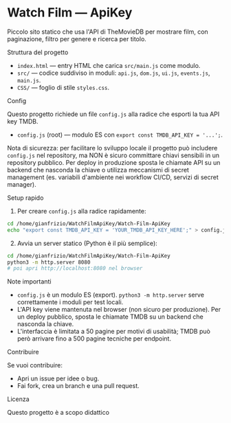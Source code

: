 # Watch Film — ApiKey

Piccolo sito statico che usa l'API di TheMovieDB per mostrare film, con paginazione, filtro per genere e ricerca per titolo.

Struttura del progetto

- `index.html` — entry HTML che carica `src/main.js` come modulo.
- `src/` — codice suddiviso in moduli: `api.js`, `dom.js`, `ui.js`, `events.js`, `main.js`.
- `CSS/` — foglio di stile `styles.css`.

Config

Questo progetto richiede un file `config.js` alla radice che esporti la tua API key TMDB.

- `config.js` (root) — modulo ES con `export const TMDB_API_KEY = '...';`.

Nota di sicurezza: per facilitare lo sviluppo locale il progetto può includere `config.js` nel repository, ma NON è sicuro committare chiavi sensibili in un repository pubblico. Per deploy in produzione sposta le chiamate API su un backend che nasconda la chiave o utilizza meccanismi di secret management (es. variabili d'ambiente nei workflow CI/CD, servizi di secret manager).

Setup rapido

1. Per creare `config.js` alla radice rapidamente:

```bash
cd /home/gianfrizio/WatchFilmApiKey/Watch-Film-ApiKey
echo "export const TMDB_API_KEY = 'YOUR_TMDB_API_KEY_HERE';" > config.js
```

2. Avvia un server statico (Python è il più semplice):

```bash
cd /home/gianfrizio/WatchFilmApiKey/Watch-Film-ApiKey
python3 -m http.server 8080
# poi apri http://localhost:8080 nel browser
```

Note importanti

- `config.js` è un modulo ES (export). `python3 -m http.server` serve correttamente i moduli per test locali.
- L'API key viene mantenuta nel browser (non sicuro per produzione). Per un deploy pubblico, sposta le chiamate TMDB su un backend che nasconda la chiave.
- L'interfaccia è limitata a 50 pagine per motivi di usabilità; TMDB può però arrivare fino a 500 pagine tecniche per endpoint.

Contribuire

Se vuoi contribuire:

- Apri un issue per idee o bug.
- Fai fork, crea un branch e una pull request.

Licenza

Questo progetto è a scopo didattico
